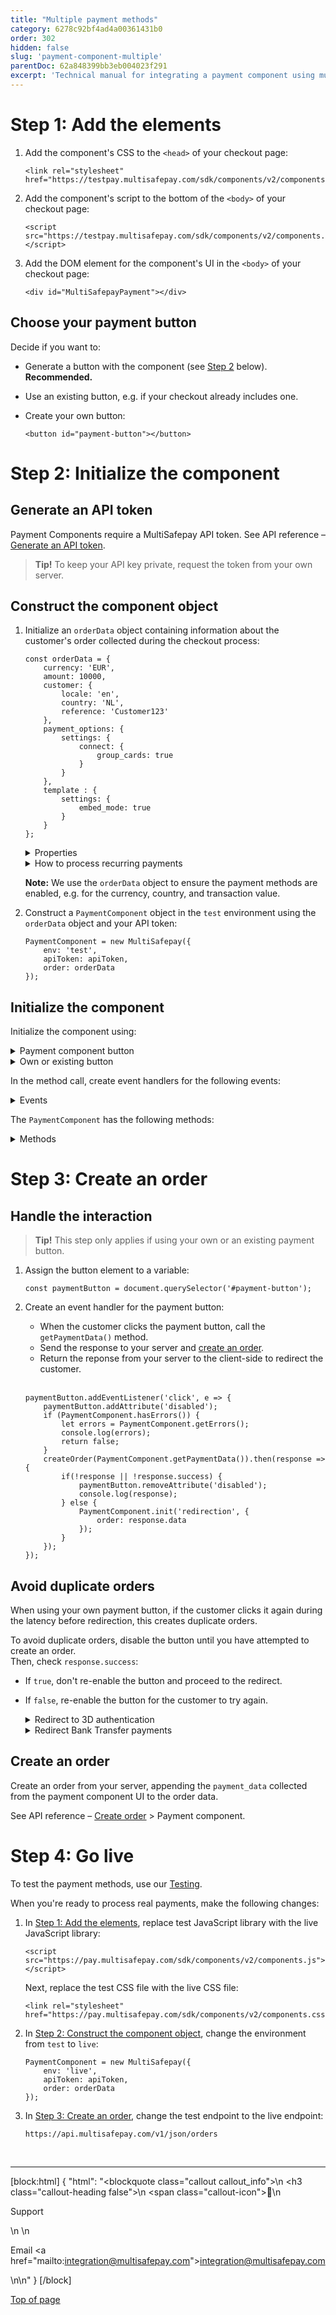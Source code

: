 ```yaml
---
title: "Multiple payment methods"
category: 6278c92bf4ad4a00361431b0
order: 302
hidden: false
slug: 'payment-component-multiple'
parentDoc: 62a848399bb3eb004023f291 
excerpt: 'Technical manual for integrating a payment component using multiple payment methods.'
--- 
```


# Step 1: Add the elements

1. Add the component's CSS to the `<head>` of your checkout page:  
    ```
    <link rel="stylesheet" href="https://testpay.multisafepay.com/sdk/components/v2/components.css">
    ```

2. Add the component's script to the bottom of the `<body>` of your checkout page:  
    ```
    <script src="https://testpay.multisafepay.com/sdk/components/v2/components.js"></script>
    ```

3. Add the DOM element for the component's UI in the `<body>` of your checkout page:
    ```
    <div id="MultiSafepayPayment"></div>
    ```

## Choose your payment button

Decide if you want to:

- Generate a button with the component (see [Step 2](#step-2-initialize-the-component) below). **Recommended.**
- Use an existing button, e.g. if your checkout already includes one.
- Create your own button:

    ```
    <button id="payment-button"></button>
    ```

# Step 2: Initialize the component

## Generate an API token
Payment Components require a MultiSafepay API token. See API reference – [Generate an API token](https://docs-api.multisafepay.com/reference/generateapitoken).

> **Tip!** To keep your API key private, request the token from your own server. 

## Construct the component object

1. Initialize an `orderData` object containing information about the customer's order collected during the checkout process:
    ```
    const orderData = {
        currency: 'EUR',
        amount: 10000,
        customer: {
            locale: 'en',
            country: 'NL',
            reference: 'Customer123'
        },    
        payment_options: {
            settings: {
                connect: {
                    group_cards: true
                }
            }
        },
        template : {
            settings: {
                embed_mode: true
            }
        }
    };
    ```

    <details id="properties">
    <summary>Properties</summary>
    <br>

    | Key | Value |
    | ---- | ---- |
    | currency| The currency of the order. Format: [ISO-4217](https://en.wikipedia.org/wiki/ISO_4217), e.g. `EUR`. **Required**. |
    | amount| The value of the order. Format: Number without decimal points, e.g. 100 euro is formatted as `10000`. **Required**. |
    | customer.country|The customer's country code. Used to validate the availability of the payment method. Format: [ISO-3166-1 alpha-2](https://en.wikipedia.org/wiki/ISO_3166-1_alpha-2), e.g. `NL`. **Optional**. |
    |customer.locale | The customer's language. Sets the language of the payment component UI. Format: [ISO-3166-1 alpha-2](https://en.wikipedia.org/wiki/ISO_3166-1_alpha-2), e.g. `NL`. Supported languages: `EN`, `ES`, `FR`, `IT`, `NL`. **Optional**.|
    | customer.reference| Your unique customer reference. **Required for recurring payments**. |
    | recurring.model| The [recurring model](/recurring-payments/). **Required for recurring payments**. |
    | template.settings.embed_mode| A template designed to blend in seamlessly with your ecommerce platform. Format:&nbsp;Boolean. **Optional**. |
    |payment_options.settings.connect.group_cards| Groups all credit card payment methods as a single option in the list of payment methods. Format:&nbsp;Boolean. **Optional**. Default: `false`.|

    </details>

    <details id="how-to-process-recurring-payments">
    <summary>How to process recurring payments</summary>
    <br>

    [Recurring payments](/recurring-payments/) is a feature that lets you store a customer’s payment details as a secure, encrypted token.

    Upon subsequent payments, customers can select their stored payment details and pay with a single click.

    To process recurring payments in your payment component:

    - Add the `cardOnFile` recurring model
    - Provide the relevant `customer.reference`

    ```
    const orderData = {
        currency: 'EUR',
        amount: 10000,
        customer: {
            locale: 'en',
            country: 'NL',
            reference: 'Customer123'
        },
        recurring: {
            model: 'cardOnFile'
        }
    };
    ```

    Recurring payments are supported for all credit card payments.

    **Note**: For test credit card details, see Test payment details – [Credit and debit cards](/testing/#credit-and-debit-cards).

    To use recurring payments in your payment component, you need to enable recurring payments for your account. If you haven't already, email <sales@multisafepay.com>

    </details>

    **Note:** We use the `orderData` object to ensure the payment methods are enabled, e.g. for the currency, country, and transaction value. 

2. Construct a `PaymentComponent` object in the `test` environment using the `orderData` object and your API token:

    ```
    PaymentComponent = new MultiSafepay({
        env: 'test',
        apiToken: apiToken,
        order: orderData
    });
    ```

## Initialize the component

Initialize the component using:

<details id="payment-component-button">
<summary>Payment component button</summary>
<br>

```
PaymentComponent.init('dropin', {
    container : '#MultiSafepayPayment',
    onSelect : state => {
        console.log('onSelect', state);
    }, 
    onError : state => {
        console.log('onError', state);
    },
    onLoad : state => {
        console.log('onLoad', state);
    },
    onSubmit : state => {
        if(PaymentComponent.hasErrors()) {
            let errors = PaymentComponent.getErrors();
            console.log(errors);
            return;
        }

        // Send state.paymentData to your server (createOrder)
        // Create an order from your server
        // Return the response from your server to the client-side
        // With the response, redirect the customer or log an error

        createOrder(PaymentComponent.getPaymentData()).then(response => {
            console.log(response);
            if(response.success) {
                PaymentComponent.init('redirection', {
                    order: response.data
                });
            }
        });
    }
});
```

</details>

<details id="own-or-existing-button">
<summary>Own or existing button</summary>
<br>

```    
PaymentComponent.init('dropin', {
    container : '#MultiSafepayPayment',
    onSelect : state => {
        console.log('onSelect', state);
    }, 
    onError : state => {
        console.log('onError', state);
    },
    onLoad : state => {
        console.log('onLoad', state);
    }
});
``` 
</details>

In the method call, create event handlers for the following events: 

<details id="events">
<summary>Events</summary>
<br>

| Event | Event handler |
| ---- | ---- |
|`onLoad`| Occurs when the payment component UI is rendered. |
|`onError`| Occurs when an error occurs in the payment component. |
|`onSelect`| Occurs when the customer selects an <<glossary:issuer>> with iDEAL. |
|`onSubmit`| Occurs when the customer clicks the payment button (when using the button generated by the component). |
|`onValidation`| Occurs when form validation changes. Can be used to disable the payment button until all fields are validated. |

</details>

The `PaymentComponent` has the following methods:

<details id="methods">
<summary>Methods</summary>
<br>

| Method | Description |
| ---- | ---- |
|`getErrors`| Returns error messages or codes|
|`hasErrors`| Returns a boolean value about whether errors were registered |
|`getPaymentData`| Returns a `payment_data` object with a `payload` containing the customer's payment details, used to [create orders](/payment-component-single/), and the `gateway`.|
|`getOrderData`| Returns an object containing a `payment_data` object and the full order configuration. |

</details>

# Step 3: Create an order

## Handle the interaction

> **Tip!** This step only applies if using your own or an existing payment button.

1. Assign the button element to a variable:

    ```
    const paymentButton = document.querySelector('#payment-button');
    ```

2. Create an event handler for the payment button:

    - When the customer clicks the payment button, call the `getPaymentData()` method.
    - Send the response to your server and [create an order](#create-an-order).
    - Return the reponse from your server to the client-side to redirect the customer.
    <br>

    ```
    paymentButton.addEventListener('click', e => {
        paymentButton.addAttribute('disabled');
        if (PaymentComponent.hasErrors()) {
            let errors = PaymentComponent.getErrors();
            console.log(errors);
            return false;
        }
        createOrder(PaymentComponent.getPaymentData()).then(response => {
            if(!response || !response.success) {
                paymentButton.removeAttribute('disabled');
                console.log(response);
            } else {
                PaymentComponent.init('redirection', {
                    order: response.data
                });
            }
        });
    });
    ```
  
## Avoid duplicate orders

When using your own payment button, if the customer clicks it again during the latency before redirection, this creates duplicate orders. 

To avoid duplicate orders, disable the button until you have attempted to create an order.  
Then, check `response.success`:

- If `true`, don't re-enable the button and proceed to the redirect.
- If `false`, re-enable the button for the customer to try again. 

    <details id="redirect-to-3d-authentication">
    <summary>Redirect to 3D authentication</summary>
    <br>

    The `init('redirection')` method redirects customers paying by credit card to the relevant page.

    If 3D Secure authentication is:

    - Required, the customer is first directed to 3D Secure. If successful, they are then redirected to the `redirect_url`. 

    - Not required, the customer is redirected to the `redirect_url`.

    </details>

    <details id="redirect-bank-transfer-payments">
    <summary>Redirect Bank Transfer payments</summary>
    <br>

    In the `gateway_info` object, you receive the bank account details for the customer to wire the funds to.

    Render the account details in the interface for the customer with clear instructions. (MultiSafepay also emails these details to the customer.)

    **Example gateway_info object**
    ```
    {
    "gateway_info":{
        "mtpinfo":"NL25DEUT7351811717",
        "reference":"9202124254788300",
        "issuer_name":"Sofortbank",
        "destination_account_id":"003001380000",
        "destination_holder_name":"MultiSafepay",
        "destination_holder_city":"Zurich",
        "destination_holder_country":"CH",
        "destination_holder_iban":"NL25DEUT7351811717",
        "destination_holder_swift":"DEUTCHZZ",
        "account_holder_name":"testperson-nl approved",
        "account_holder_city":"gravenhage",
        "account_holder_coutry":"NL"
    }
    }
    ```
    </details>

## Create an order

Create an order from your server, appending the `payment_data` collected from the payment component UI to the order data.

See API reference – [Create order](https://docs-api.multisafepay.com/reference/createorder) > Payment component.

# Step 4: Go live

To test the payment methods, use our [Testing](/testing/test-payment-details/).

When you're ready to process real payments, make the following changes:

1. In [Step 1: Add the elements](/#step-1-add-the-elements), replace test JavaScript library with the live JavaScript library:
    ```
    <script src="https://pay.multisafepay.com/sdk/components/v2/components.js"></script>
    ```

    Next, replace the test CSS file with the live CSS file:
    ```
    <link rel="stylesheet" href="https://pay.multisafepay.com/sdk/components/v2/components.css">
    ```

2. In [Step 2: Construct the component object](#step-2-construct-the-component-object), change the environment from `test` to `live`:
    ```
    PaymentComponent = new MultiSafepay({
        env: 'live',
        apiToken: apiToken,
        order: orderData
    });
    ```

3. In [Step 3: Create an order](#step-3-create-an-order), change the test endpoint to the live endpoint:  

    `https://api.multisafepay.com/v1/json/orders`
<br>

---

[block:html]
{
  "html": "<blockquote class=\"callout callout_info\">\n    <h3 class=\"callout-heading false\">\n        <span class=\"callout-icon\">💬</span>\n        <p>Support</p>\n    </h3>\n    <p>Email <a href=\"mailto:integration@multisafepay.com\">integration@multisafepay.com</a></p>\n</blockquote>\n"
}
[/block]

[Top of page](#)
